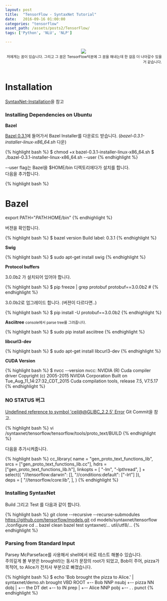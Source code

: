 ```yaml
---
layout: post
title:  "TensorFlow - SyntaxNet Tutorial"
date:   2016-09-16 01:00:00
categories: "tensorflow"
asset_path: /assets/posts2/TensorFlow/
tags: ['Python', 'NLU', 'NLP']

---
```


<header>
    <img src="{{ page.asset_path }}syntaxnet-long.png" class="img-responsive img-rounded img-fluid">
    <div style="text-align:right;"> 
    <small>
       저에게는 꿈이 있습니다. 그리고 그 꿈은 TensorFlow덕분에 그 꿈을 해내는데 한 걸음 더 나아갈수 있을거 같습니다.<br>
    </small>
    </div>
</header>

# Installation

[SyntaxNet-Installation][SyntaxNet-Installation]을 참고

### Installing Dependencies on Ubuntu 

**Bazel**

[Bazel 0.3.1](https://github.com/bazelbuild/bazel/releases/tag/0.3.1)에 들어가서 Bazel Installer를 다운로드 받습니다. (*bazel-0.3.1-installer-linux-x86_64.sh* 다운)

{% highlight bash %}
$ chmod +x bazel-0.3.1-installer-linux-x86_64.sh
$ ./bazel-0.3.1-installer-linux-x86_64.sh --user
{% endhighlight %}

--user flag는 Bazel을 $HOME/bin 디렉토리에다가 설치를 합니다.<br>
다음을 추가합니다.

{% highlight bash %}
# Bazel
export PATH="$PATH:$HOME/bin"
{% endhighlight %}

버젼을 확인합니다.

{% highlight bash %}
$ bazel version
Build label: 0.3.1
{% endhighlight %}

**Swig**

{% highlight bash %}
$ sudo apt-get install swig
{% endhighlight %}

**Protocol buffers**

3.0.0b2 가 설치되어 있어야 합니다.

{% highlight bash %}
$ pip freeze | grep protobuf
protobuf==3.0.0b2 # 
{% endhighlight %}

3.0.0b2로 업그레이드 합니다. (버젼이 다르다면..)

{% highlight bash %}
$ pip install -U protobuf==3.0.0b2
{% endhighlight %}

**Asciitree** <small>console에서 parse tree를 그려줍니다.</small>

{% highlight bash %}
$ sudo pip install asciitree
{% endhighlight %}

**libcurl3-dev**

{% highlight bash %}
$ sudo apt-get install libcurl3-dev
{% endhighlight %}

**CUDA Version**

{% highlight bash %}
$ nvcc --version
nvcc: NVIDIA (R) Cuda compiler driver
Copyright (c) 2005-2015 NVIDIA Corporation
Built on Tue_Aug_11_14:27:32_CDT_2015
Cuda compilation tools, release 7.5, V7.5.17
{% endhighlight %}

### NO STATUS 버그

[Undefined reference to symbol 'ceil@@GLIBC_2.2.5' Error][Undefined reference to symbol Error] Git Commit을 참고.

{% highlight bash %}
vi /syntaxnet/tensorflow/tensorflow/tools/proto_text/BUILD
{% endhighlight %}

다음을 추가시켜줍니다.

{% highlight bash %}
cc_library(
    name = "gen_proto_text_functions_lib",
    srcs = ["gen_proto_text_functions_lib.cc"],
    hdrs = ["gen_proto_text_functions_lib.h"],
    linkopts = [
        "-lm",
        "-lpthread",
    ] + select({
        "//tensorflow:darwin": [],
        "//conditions:default": ["-lrt"]
    }),    
    deps = [
        "//tensorflow/core:lib",
    ],
)
{% endhighlight %}

### Installing SyntaxNet

Build 그리고 Test 를 다음과 같이 합니다.

{% highlight bash %}
git clone --recursive --recurse-submodules https://github.com/tensorflow/models.git
cd models/syntaxnet/tensorflow
./configure
cd .. 
bazel clean
bazel test syntaxnet/... util/utf8/...
{% endhighlight %}

### Parsing from Standard Input

Parsey McParseface를 사용해서 shell에서 바로 테스트 해볼수 있습니다. <br>
주의깊게 볼 부분은 brought라는 동사가 문장의 root가 되었고, Bob이 주어, pizza가 목적어, to Alice가 전치사 부분으로 빠졌습니다.

{% highlight bash %}
$ echo 'Bob brought the pizza to Alice.' | syntaxnet/demo.sh
brought VBD ROOT
 +-- Bob NNP nsubj
 +-- pizza NN dobj
 |   +-- the DT det
 +-- to IN prep
 |   +-- Alice NNP pobj
 +-- . . punct
{% endhighlight %}

[SyntaxNet-Installation]: https://github.com/tensorflow/models/tree/master/syntaxnet#installation
[Bazel 0.2.2b]: https://github.com/bazelbuild/bazel/releases/tag/0.2.2b
[Undefined reference to symbol Error]: https://github.com/tensorflow/tensorflow/pull/3097/commits